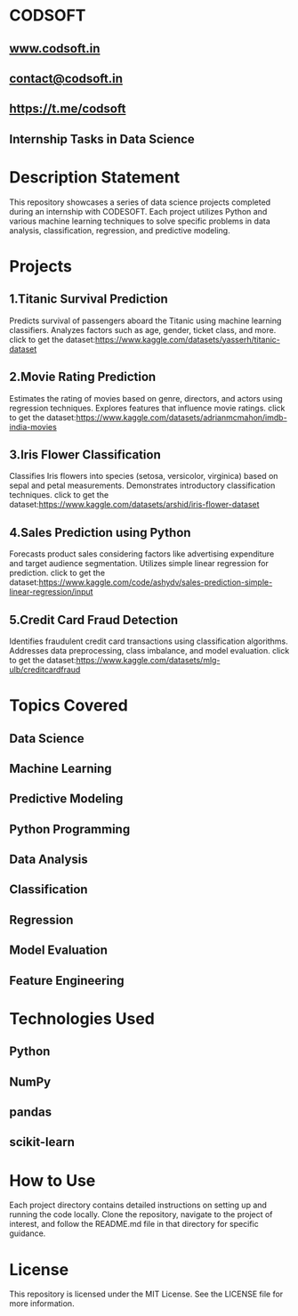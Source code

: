 # CODSOFT
## www.codsoft.in
## contact@codsoft.in
## https://t.me/codsoft

## Internship Tasks in Data Science
# Description Statement
This repository showcases a series of data science projects completed during an internship with CODESOFT. Each project utilizes Python and various machine learning techniques to solve specific problems in data analysis, classification, regression, and predictive modeling.
# Projects

## 1.Titanic Survival Prediction
Predicts survival of passengers aboard the Titanic using machine learning classifiers. Analyzes factors such as age, gender, ticket class, and more.
click to get the dataset:https://www.kaggle.com/datasets/yasserh/titanic-dataset  

## 2.Movie Rating Prediction
Estimates the rating of movies based on genre, directors, and actors using regression techniques. Explores features that influence movie ratings.
click to get the dataset:https://www.kaggle.com/datasets/adrianmcmahon/imdb-india-movies

## 3.Iris Flower Classification
Classifies Iris flowers into species (setosa, versicolor, virginica) based on sepal and petal measurements. Demonstrates introductory classification techniques.
click to get the dataset:https://www.kaggle.com/datasets/arshid/iris-flower-dataset

## 4.Sales Prediction using Python
Forecasts product sales considering factors like advertising expenditure and target audience segmentation. Utilizes simple linear regression for prediction.
click to get the dataset:https://www.kaggle.com/code/ashydv/sales-prediction-simple-linear-regression/input

## 5.Credit Card Fraud Detection
Identifies fraudulent credit card transactions using classification algorithms. Addresses data preprocessing, class imbalance, and model evaluation.
click to get the dataset:https://www.kaggle.com/datasets/mlg-ulb/creditcardfraud

# Topics Covered
## Data Science
## Machine Learning
## Predictive Modeling
## Python Programming
## Data Analysis
## Classification
## Regression
## Model Evaluation
## Feature Engineering

# Technologies Used
## Python
## NumPy
## pandas
## scikit-learn

# How to Use
Each project directory contains detailed instructions on setting up and running the code locally. Clone the repository, navigate to the project of interest, and follow the README.md file in that directory for specific guidance.

# License
This repository is licensed under the MIT License. See the LICENSE file for more information.
